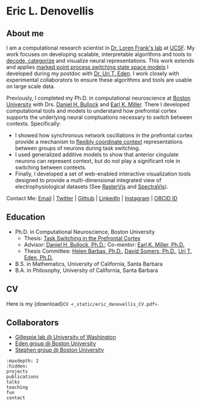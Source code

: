# Eric L. Denovellis

## About me

I am a computational research scientist in [Dr. Loren Frank's lab](https://franklab.ucsf.edu/) at [UCSF](https://physiology.ucsf.edu/). My work focuses on developing scalable, interpretable algorithms and tools to [decode, categorize](https://doi.org/10.7554/eLife.64505) and visualize neural representations. This work extends and applies [marked point process switching state space models](https://doi.org/10.1109/IEEECONF44664.2019.9048688) I developed during my postdoc with [Dr. Uri T. Eden](https://math.bu.edu/people/tzvi/). I work closely with experimental collaborators to ensure these algorithms and tools are usable on large scale data.

Previously, I completed my Ph.D. in computational neuroscience at [Boston University](https://www.bu.edu/neuro/academics/graduate/) with Drs. [Daniel H. Bullock](https://www.bu.edu/psych/profile/daniel-bullock/) and [Earl K. Miller](https://ekmillerlab.mit.edu/earl-miller/). There I developed computational tools and models to understand how prefrontal cortex supports the underlying neural comptuations necessary to switch between contexts. Specifically:

+ I showed how synchronous network oscillations in the prefrontal cortex provide a mechanism to [flexibly coordinate context](https://doi.org/10.1016/j.neuron.2012.09.029) representations between groups of neurons during task switching.
+ I used generalized additive models to show that anterior cingulate neurons can represent context, but do not play a significant role in switching between contexts.
+ Finally, I developed a set of web-enabled interactive visualization tools designed to provide a multi-dimensional integrated view of electrophysiological datasets (See [RasterVis](https://github.com/NeurophysVis/RasterVis) and [SpectraVis](https://github.com/NeurophysVis/SpectraVis)).

Contact Me: [Email](mailto:eric.denovellis@ucsf.edu) | [Twitter](https://twitter.com/eric_denovellis) | [Github](https://github.com/edeno) | [LinkedIn](https://www.linkedin.com/in/eric-denovellis-70908238/) | [Instagram](https://www.instagram.com/edenovellis/) | [ORCID ID](https://orcid.org/0000-0003-4606-087X)

## Education

+ Ph.D. in Computational Neuroscience, Boston University
  + Thesis: [Task Switching in the Prefrontal Cortex](https://hdl.handle.net/2144/19067)
  + Advisor: [Daniel H. Bullock, Ph.D.](https://www.bu.edu/psych/profile/daniel-bullock/); Co-mentor: [Earl K. Miller, Ph.D.](https://ekmillerlab.mit.edu/earl-miller/)
  + Thesis Committee: [Helen Barbas, Ph.D.](https://www.bu.edu/sargent/profile/helen-barbas-ph-d/), [David Somers, Ph.D.](https://sites.bu.edu/fmri/), [Uri T. Eden, Ph.D.](https://math.bu.edu/people/tzvi/)
+ B.S. in Mathematics, University of California, Santa Barbara
+ B.A. in Philosophy, University of California, Santa Barbara

## CV

Here is my {download}`CV <_static/eric_denovellis_CV.pdf>`.

## Collaborators

+ [Gillespie lab @ University of Washington](https://www.gillespie-lab.com/)
+ [Eden group @ Boston University](https://math.bu.edu/people/tzvi/)
+ [Stephen group @ Boston University](http://emilystephen.com/)

```{toctree}
:maxdepth: 2
:hidden:
projects
publications
talks
teaching
fun
contact
```
